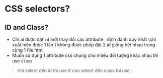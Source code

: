 # CSS selectors?

## ID and Class?  

- Chỉ ai được đặt ```id``` mới thay đổi các attribute , định danh duy nhất (chỉ xuất hiện được 1 lần ) không được phép đặt 2 id giống hệt nhau trong cùng 1 file html
- Muốn sử dụng 1 attribute css chung cho nhiều đối tượng khác nhau thì use ```class```

> Khi select đến id thì use # còn select đến class thì use ```.```